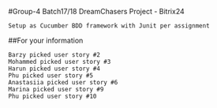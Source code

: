 #Group-4 Batch17/18 DreamChasers Project - Bitrix24

    Setup as Cucumber BDD framework with Junit per assignment

##For your information

    Barzy picked user story #2
    Mohammed picked user story #3
    Harun picked user story #4
    Phu picked user story #5
    Anastasiia picked user story #6
    Marina picked user story #9
    Phu picked user story #10
